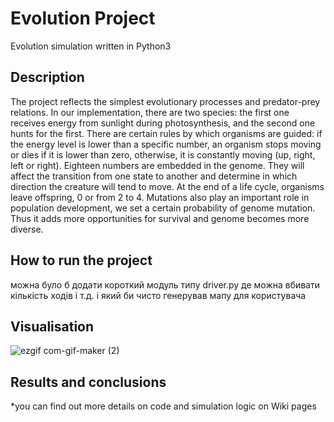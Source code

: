 # Evolution Project
Evolution simulation written in Python3
## Description
The project reflects the simplest evolutionary processes and predator-prey relations. In our implementation, there are two species: the first one receives energy from sunlight during photosynthesis, and the second one hunts for the first. There are certain rules by which organisms are guided: if the energy level is lower than a specific number, an organism stops moving or dies if it is lower than zero, otherwise, it is constantly moving (up, right, left or right). Eighteen numbers are embedded in the genome. They will affect the transition from one state to another and determine in which direction the creature will tend to move. At the end of a life cycle, organisms leave offspring, 0 or from 2 to 4. Mutations also play an important role in population development, we set a certain probability of genome mutation. Thus it adds more opportunities for survival and genome becomes more diverse. 
## How to run the project
можна було б додати короткий модуль типу driver.py де можна вбивати кількість ходів і т.д. і який би чисто генерував мапу для користувача
## Visualisation
![ezgif com-gif-maker (2)](https://user-images.githubusercontent.com/91615687/172068872-384841a0-f3d0-48e9-b015-e18b81f270a3.gif)
## Results and conclusions
*you can find out more details on code and simulation logic on Wiki pages
